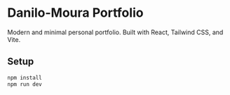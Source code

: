 # Danilo-Moura Portfolio

Modern and minimal personal portfolio.
Built with React, Tailwind CSS, and Vite.

## Setup

```bash
npm install
npm run dev
```